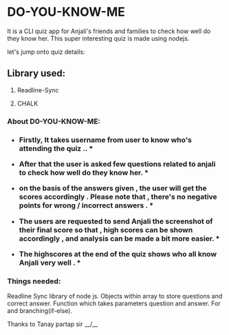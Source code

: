 <h1> DO-YOU-KNOW-ME </h1>

<p>
It is a CLI quiz app for Anjali's friends and families to check how well do they know her. 
This super interesting quiz is made using nodejs.

let's jump onto quiz details:

</p>

<h2> Library used: </h2>

1. Readline-Sync

2. CHALK

<h3> About D0-YOU-KNOW-ME: <h3>

- Firstly, It takes username from user to know who's attending the quiz .. \*

- After that the user is asked few questions related to anjali to check how well do they know her. \*

- on the basis of the answers given , the user will get the scores accordingly . Please note that , there's no negative points for wrong / incorrect answers . \*

- The users are requested to send Anjali the screenshot of their final score so that , high scores can be shown accordingly , and analysis can be made a bit more easier. \*

- The highscores at the end of the quiz shows who all know Anjali very well . \*

<h3>Things needed: </h3>
Readline Sync library of node js.
Objects within array to store questions and correct answer.
Function which takes parameters question and answer.
For and branching(if-else).

Thanks to Tanay partap sir \_\_/\_\_
